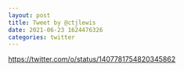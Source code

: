 ```yaml
--- 
layout: post 
title: Tweet by @ctjlewis 
date: 2021-06-23 1624476326 
categories: twitter 
--- 
```

https://twitter.com/o/status/1407781754820345862